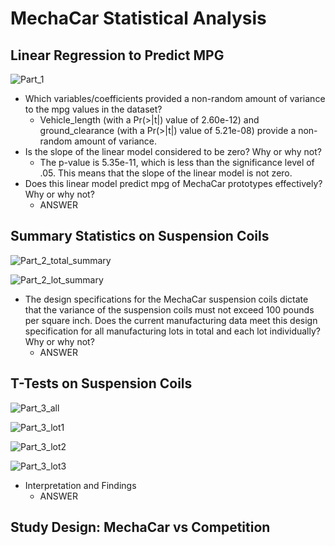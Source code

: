 # MechaCar Statistical Analysis

## Linear Regression to Predict MPG

![Part_1](https://user-images.githubusercontent.com/115508658/218279842-c7921e2a-294c-4ad7-8c32-36900ad9374e.png)

- Which variables/coefficients provided a non-random amount of variance to the mpg values in the dataset?
  - Vehicle_length (with a Pr(>|t|) value of 2.60e-12) and ground_clearance (with a Pr(>|t|) value of 5.21e-08) provide a non-random amount of variance.
- Is the slope of the linear model considered to be zero? Why or why not?
  - The p-value is 5.35e-11, which is less than the significance level of .05. This means that the slope of the linear model is not zero.
- Does this linear model predict mpg of MechaCar prototypes effectively? Why or why not?
  - ANSWER

## Summary Statistics on Suspension Coils

![Part_2_total_summary](https://user-images.githubusercontent.com/115508658/218278805-23b6aa76-b127-4914-9eb3-f0643bec85de.png)

![Part_2_lot_summary](https://user-images.githubusercontent.com/115508658/218278808-394f19d3-cc80-4fa9-a9ce-97f2dbb6efb9.png)

- The design specifications for the MechaCar suspension coils dictate that the variance of the suspension coils must not exceed 100 pounds per square inch. Does the current manufacturing data meet this design specification for all manufacturing lots in total and each lot individually? Why or why not?
  - ANSWER

## T-Tests on Suspension Coils

![Part_3_all](https://user-images.githubusercontent.com/115508658/218279368-14ffa8d4-44c2-4ef5-ab87-edd0299c704a.png)

![Part_3_lot1](https://user-images.githubusercontent.com/115508658/218279370-7ad3ed2b-f7b5-4af9-8d54-d78e501ec24f.png)

![Part_3_lot2](https://user-images.githubusercontent.com/115508658/218279374-9f84fb93-a0db-4f31-ab9d-ac6ef4acea3a.png)

![Part_3_lot3](https://user-images.githubusercontent.com/115508658/218279377-b3bc86a8-c151-43c7-a3f0-7dd05c74da92.png)

- Interpretation and Findings
  - ANSWER

## Study Design: MechaCar vs Competition
